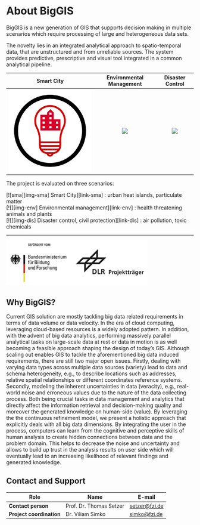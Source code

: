 # About BigGIS

BigGIS is a new generation of GIS that supports decision making in multiple
scenarios which require processing of large and heterogeneous data sets.

The novelty lies in an integrated analytical approach to spatio-temporal
data, that are unstructured and from unreliable sources. The system provides
predictive, prescriptive and visual tool integrated in a common analytical
pipeline.

|  **Smart City** | **Environmental Management** | **Disaster Control** |
|:---------------:|:----------------------------:|:--------------------:|
| [![][img-sma]][link-sma] | [![][img-env]][link-env]   | [![][img-dis]][link-dis]

[img-sma]: scenarios/smartcity/scen-smartcity.svg
[img-env]: scenarios/environment/scen-environment.svg
[img-dis]: scenarios/disaster/scen-disaster.svg

[link-sma]: scenarios/01_city "Smart City"
[link-env]: scenarios/03_env "Environmental Management"
[link-dis]: scenarios/02_bos "Disaster Control and Civil Protection"

<style>
  #scenlist img {
    height:32px;
    vertical-align:middle
  }
</style>

The project is evaluated on three scenarios:
<div id="scenlist" class="animated fadeInDownShort go">
  [![sma][img-sma] Smart City][link-sma]
  : urban heat islands, particulate matter
  <br/>
  [![][img-env] Environmental management][link-env]
  : health threatening animals and plants
  <br/>
  [![][img-dis] Disaster control, civil protection][link-dis]
  : air pollution, toxic chemicals
</div>

-----------------------------
![BMBF logos](BMBF-logos.png)

## Why BigGIS?

Current GIS solution are mostly tackling big data related requirements in
terms of data volume or data velocity. In the era of cloud computing,
leveraging cloud-based resources is a widely adopted pattern. In addition,
with the advent of big data analytics, performing massively parallel
analytical tasks on large-scale data at rest or data in motion is as well
becoming a feasible approach shaping the design of today’s GIS. Although
scaling out enables GIS to tackle the aforementioned big data induced
requirements, there are still two major open issues. Firstly, dealing with
varying data types across multiple data sources (variety) lead to data and
schema heterogeneity, e.g., to describe locations such as addresses, relative
spatial relationships or different coordinates reference systems. Secondly,
modeling the inherent uncertainties in data (veracity), e.g., real-world
noise and erroneous values due to the nature of the data collecting process.
Both being crucial tasks in data management and analytics that directly
affect the information retrieval and decision-making quality and moreover
the generated knowledge on human-side (value). By leveraging the the
continuous refinement model, we present a holistic approach that explicitly
deals with all big data dimensions. By integrating the user in the
process, computers can learn from the cognitive and perceptive skills of
human analysis to create hidden connections between data and the problem
domain. This helps to decrease the noise and uncertainty and allows to
build up trust in the analysis results on user side which will eventually
lead to an increasing likelihood of relevant findings and generated
knowledge.

## Contact and Support

Role                      | Name                     | E-mail
--------------------------|--------------------------|---------------
**Contact person**        | Prof. Dr. Thomas Setzer  | setzer@fzi.de
**Project coordination**  | Dr. Viliam Simko         | simko@fzi.de
